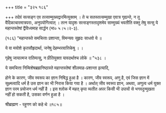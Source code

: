 +++
title = "३२५ १८६"

+++
तदेवं सत्सङ्ग एव तत्साम्मुख्यद्वारमित्युक्तम् । ते च सतस्तत्सम्मुखा एवात्र गृह्यन्ते, न तु वैदिकाचारमात्रपराः, अनुपयोगित्वात् । तत्न यादृशः सत्सङ्गस्तादृशमेव साम्मुख्यं भवतीति वक्तु तेषु सत्सु ये महान्तस्तेषां द्वैविध्यमाह सार्द्धन (भा० ५।५।२-३). 

(१८६) "महान्तस्ते समचित्ताः प्रशान्ता, विमन्यवः सुहृदः साधवो ये ॥ 

ये वा मयोशे कृतसौहृदार्था, जनेषु देहम्भरवात्तिकेषु । । 

गृहेषु जायात्मज रातिमत्सु, न प्रीतियुक्ता यावदर्थाश्च लोके ॥ "५३८ । 

ये समचित्ता निव्विशेषब्रह्मनिष्ठास्ते महान्तस्तेषां शीलमाह-प्रशान्ता इत्यादि, 

होने के कारण, जीव स्वरूप का ज्ञान निषिद्ध हुआ है । कारण, जीव स्वरूप, अणु है, एवं जिस ज्ञान में सूक्ष्मत्वादि धर्म है उस ज्ञान का भी निरास किया गया है । अर्थात् जीव स्वरूप ज्ञान, अथवा, अणुत्व धर्म युक्त ज्ञान परम प्रयोजन धर्म नहीं है । इस श्लोक में महत् कृपा व्यतीत अपर किसी भी उपायों से भगवदुन्मुखता नहीं हो सकती है, उसका वर्णन हुआ है । 

श्रीब्राह्मण - रहूगण को कहे थे ॥१८५॥ 
